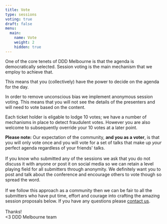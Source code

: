 ```yaml
---
title: Vote
type: sessions
voting: true
draft: false
menu:
  main:
    name: Vote
    weight: 2
    hidden: true
---
```


One of the core tenets of DDD Melbourne is that the agenda is democratically selected. Session voting is the main mechanism that we employ to achieve that.

This means that you (collectively) have the power to decide on the agenda for the day.

In order to remove unconscious bias we implement anonymous session voting. This means that you will not see the details of the presenters and will need to vote based on the content. 

Each ticket holder is eligable to lodge 10 votes; we have a number of mechanisms in place to detect fraudulent votes. However you are also welcome to subsequently override your 10 votes at a later point.

<p class="alert alert-warning"><strong>Please note:</strong> Our expectation of the community, <strong>and you as a voter</strong>, is that you will only vote once and you will vote for a set of talks that make up <em>your</em> perfect agenda regardless of your friends' talks.<br><br>If you know who submitted any of the sessions we ask that you do not discuss it with anyone or post it on social media so we can retain a level playing field for all submitters through anonymity. We definitely want you to post and talk about the conference and encourage others to vote though so spread the word.<br><br> If we follow this approach as a community then we can be fair to all the submitters who have put time, effort and courage into crafting the amazing session proposals below. If you have any questions please <a href="mailto:dddmelbourne@gmail.com">contact us</a>.<br><br>Thanks!<br>&lt;3 DDD Melbourne team</p>